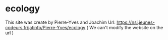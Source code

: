 # ecology
This site was create by Pierre-Yves and Joachim
Url: https://nsi.jeunes-codeurs.fr/jatinfo/Pierre-Yves/ecology ( We can't modify the website on the url )
